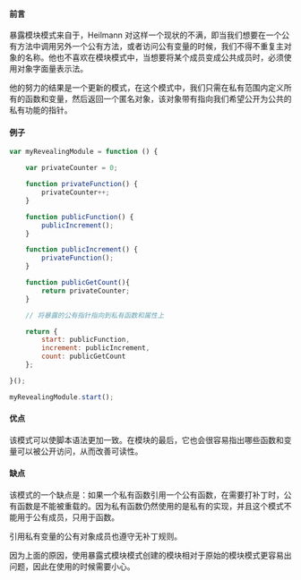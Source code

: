 #### 前言

暴露模块模式来自于，Heilmann 对这样一个现状的不满，即当我们想要在一个公有方法中调用另外一个公有方法，或者访问公有变量的时候，我们不得不重复主对象的名称。他也不喜欢在模块模式中，当想要将某个成员变成公共成员时，必须使用对象字面量表示法。

他的努力的结果是一个更新的模式，在这个模式中，我们只需在私有范围内定义所有的函数和变量，然后返回一个匿名对象，该对象带有指向我们希望公开为公共的私有功能的指针。

#### 例子

```js
var myRevealingModule = function () {

    var privateCounter = 0;

    function privateFunction() {
        privateCounter++;
    }

    function publicFunction() {
        publicIncrement();
    }

    function publicIncrement() {
        privateFunction();
    }

    function publicGetCount(){
        return privateCounter;
    }

    // 将暴露的公有指针指向到私有函数和属性上

    return {
        start: publicFunction,
        increment: publicIncrement,
        count: publicGetCount
    };

}();

myRevealingModule.start();
```

#### 优点

该模式可以使脚本语法更加一致。在模块的最后，它也会很容易指出哪些函数和变量可以被公开访问，从而改善可读性。

#### 缺点

该模式的一个缺点是：如果一个私有函数引用一个公有函数，在需要打补丁时，公有函数是不能被重载的。因为私有函数仍然使用的是私有的实现，并且这个模式不能用于公有成员，只用于函数。

引用私有变量的公有对象成员也遵守无补丁规则。

因为上面的原因，使用暴露式模块模式创建的模块相对于原始的模块模式更容易出问题，因此在使用的时候需要小心。